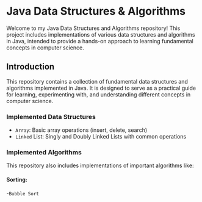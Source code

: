 # Java Data Structures & Algorithms
Welcome to my Java Data Structures and Algorithms repository! This project includes implementations of 
various data structures and algorithms in Java, intended to provide a hands-on approach to learning fundamental concepts in computer science.

## Introduction
This repository contains a collection of fundamental data structures and algorithms implemented in Java. 
It is designed to serve as a practical guide for learning, experimenting with, and understanding different concepts in computer science.

### Implemented Data Structures
- `Array`: Basic array operations (insert, delete, search)
- `Linked` List: Singly and Doubly Linked Lists with common operations

### Implemented Algorithms
This repository also includes implementations of important algorithms like:

#### Sorting:
-`Bubble Sort`
